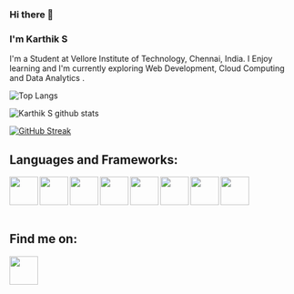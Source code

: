### Hi there 👋

### I'm Karthik S
<p>I'm a Student at Vellore Institute of Technology, Chennai, India. I Enjoy learning and I'm currently exploring Web Development, Cloud Computing and Data Analytics .</p>



![Top Langs](https://github-readme-stats.vercel.app/api/top-langs/?username=karthiks2611&layout=compact&theme=radical&langs_count=10&hide=ShaderLab,LLVM)


![Karthik S github stats](https://github-readme-stats.vercel.app/api?username=karthiks2611&show_icons=true&theme=radical)

[![GitHub Streak](https://github-readme-streak-stats.herokuapp.com/?user=karthiks2611)](https://git.io/streak-stats)

## Languages and Frameworks:
[<img src="https://simpleicons.org/icons/cplusplus.svg" width="50px" alt="" align="left">](https://www.cplusplus.com/)
[<img src="https://simpleicons.org/icons/c.svg" width="50px" alt="" align="left" >](https://www.cprogramming.com/)
[<img src="https://simpleicons.org/icons/css3.svg" width="50px" alt="" align="left" >](https://developer.mozilla.org/en-US/docs/Web/CSS)
[<img src="https://simpleicons.org/icons/html5.svg" width="50px" alt="" align="left" >](https://developer.mozilla.org/en-US/docs/Web/HTML)
[<img src="https://simpleicons.org/icons/java.svg" width="50px" alt="" align="left">](https://www.javatpoint.com/java-tutorial)
[<img src="https://simpleicons.org/icons/python.svg" width="50px" alt="" align="left" >](https://www.python.org/)
[<img src="https://upload.wikimedia.org/wikipedia/commons/thumb/2/20/Bash_Logo_black_and_white_icon_only.svg/672px-Bash_Logo_black_and_white_icon_only.svg.png" width="50px" alt="" align="left" >](https://www.gnu.org/software/bash/)
[<img src="https://simpleicons.org/icons/javascript.svg" width="50px" alt="" align="left" >](https://www.javascripttutorial.net/)
<br />
<br />
<br />
<br />

## Find me on:
[<img src="https://simpleicons.org/icons/linkedin.svg" width="50px" alt="" align="left">](https://www.linkedin.com/in/karthik-s-25a75b1b9/)  
<!--
**karthiks2611/karthiks2611** is a ✨ _special_ ✨ repository because its `README.md` (this file) appears on your GitHub profile.

Here are some ideas to get you started:

- 🔭 I’m currently working on ...
- 🌱 I’m currently learning ...
- 👯 I’m looking to collaborate on ...
- 🤔 I’m looking for help with ...
- 💬 Ask me about ...
- 📫 How to reach me: ...
- 😄 Pronouns: ...
- ⚡ Fun fact: ...
-->
